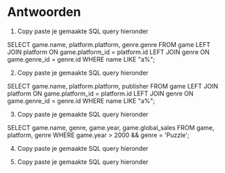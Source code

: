 # Antwoorden

1. Copy paste je gemaakte SQL query hieronder

SELECT game.name, platform.platform, genre.genre 
FROM game 
LEFT JOIN platform 
ON game.platform_id = platform.id 
LEFT JOIN genre 
ON game.genre_id = genre.id WHERE name LIKE "a%";
   
2. Copy paste je gemaakte SQL query hieronder

SELECT game.name, platform.platform, publisher
FROM game 
LEFT JOIN platform 
ON game.platform_id = platform.id 
LEFT JOIN genre 
ON game.genre_id = genre.id WHERE name LIKE "a%";

3. Copy paste je gemaakte SQL query hieronder

SELECT game.name, genre, game.year, game.global_sales
FROM game, platform, genre
WHERE game.year > 2000 && genre = 'Puzzle';

4. Copy paste je gemaakte SQL query hieronder


 
5. Copy paste je gemaakte SQL query hieronder


 